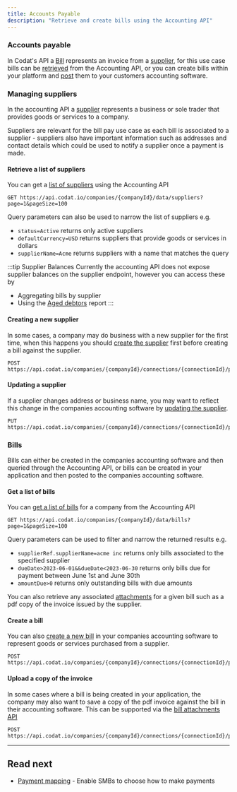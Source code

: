```yaml
---
title: Accounts Payable
description: "Retrieve and create bills using the Accounting API"
---
```


### Accounts payable

In Codat's API a [Bill](/accounting-api#/schemas/Bill) represents an invoice from a [supplier](/accounting-api#/schemas/Supplier), for this use case bills can be [retrieved](/accounting-api#/operations/list-bills) from the Accounting API, or you can create bills within your platform and [post](https://docs.codat.io/accounting-api#/operations/create-bill) them to your customers accounting software.

### Managing suppliers

In the accounting API a [supplier](/accounting-api#/schemas/Supplier) represents a business or sole trader that provides goods or services to a company.

Suppliers are relevant for the bill pay use case as each bill is associated to a supplier - suppliers also have important information such as addresses and contact details which could be used to notify a supplier once a payment is made.

#### Retrieve a list of suppliers

You can get a [list of suppliers](/accounting-api#/operations/list-suppliers) using the Accounting API

```http request
GET https://api.codat.io/companies/{companyId}/data/suppliers?page=1&pageSize=100
```

Query parameters can also be used to narrow the list of suppliers e.g.

- `status=Active` returns only active suppliers
- `defaultCurrency=USD` returns suppliers that provide goods or services in dollars
- `supplierName=Acme` returns suppliers with a name that matches the query

:::tip Supplier Balances
Currently the accounting API does not expose supplier balances on the supplier endpoint, however you can access these by

- Aggregating bills by supplier
- Using the [Aged debtors](/accounting-api#/operations/get-aged-debtors-report) report
  :::

#### Creating a new supplier

In some cases, a company may do business with a new supplier for the first time, when this happens you should [create the supplier](/accounting-api#/operations/create-supplier) first before creating a bill against the supplier.

```http request
POST https://api.codat.io/companies/{companyId}/connections/{connectionId}/push/suppliers
```

#### Updating a supplier

If a supplier changes address or business name, you may want to reflect this change in the companies accounting software by [updating the supplier](/accounting-api#/operations/put-supplier).

```http request
PUT https://api.codat.io/companies/{companyId}/connections/{connectionId}/push/suppliers/{supplierId}
```

### Bills

Bills can either be created in the companies accounting software and then queried through the Accounting API, or bills can be created in your application and then posted to the companies accounting software.

#### Get a list of bills

You can [get a list of bills](/accounting-api#/operations/list-bills) for a company from the Accounting API

```http request
GET https://api.codat.io/companies/{companyId}/data/bills?page=1&pageSize=100
```

Query parameters can be used to filter and narrow the returned results e.g.

- `supplierRef.supplierName=acme inc` returns only bills associated to the specified supplier
- `dueDate>2023-06-01&&dueDate<2023-06-30` returns only bills due for payment between June 1st and June 30th
- `amountDue>0` returns only outstanding bills with due amounts

You can also retrieve any associated [attachments](/accounting-api#/operations/download-bill-attachment) for a given bill such as a pdf copy of the invoice issued by the supplier.

#### Create a bill

You can also [create a new bill](/accounting-api#/operations/create-bill) in your companies accounting software to represent goods or services purchased from a supplier.

```http request
POST https://api.codat.io/companies/{companyId}/connections/{connectionId}/push/bills
```

#### Upload a copy of the invoice

In some cases where a bill is being created in your application, the company may also want to save a copy of the pdf invoice against the bill in their accounting software. This can be supported via the [bill attachments API](/accounting-api#/operations/upload-bill-attachments)

```http request
POST https://api.codat.io/companies/{companyId}/connections/{connectionId}/push/bills/{billId}/attachments
```

---

## Read next

- [Payment mapping](/usecases/bill-pay/mapping) - Enable SMBs to choose how to make payments
